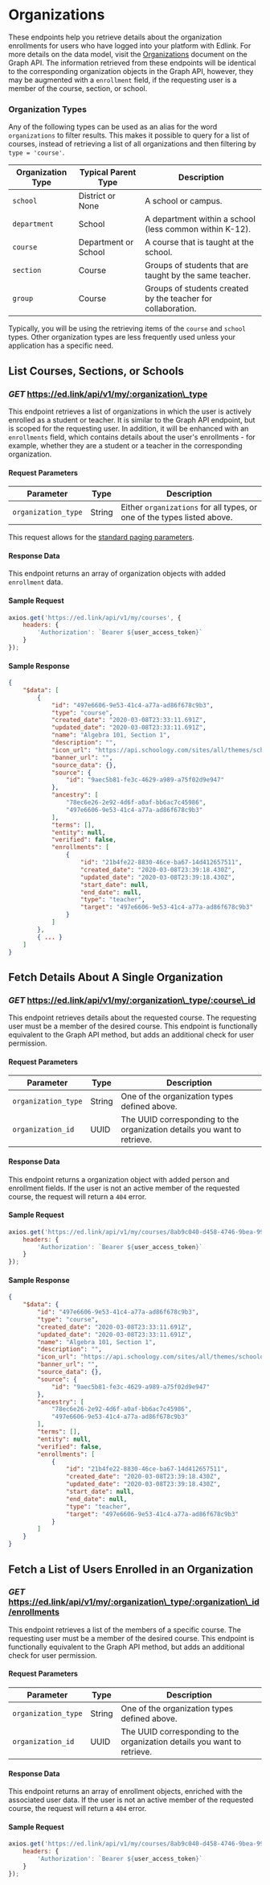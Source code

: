 # Organizations

These endpoints help you retrieve details about the organization enrollments for users who have logged into your platform with Edlink.
For more details on the data model, visit the [Organizations](/docs/graph/organizations) document on the Graph API. The information retrieved from these
endpoints will be identical to the corresponding organization objects in the Graph API, however, they may be augmented with a `enrollment` field, if
the requesting user is a member of the course, section, or school.

### Organization Types

Any of the following types can be used as an alias for the word `organizations` to filter results. This makes it possible to query for a list of courses, instead of retrieving a list of all organizations and then filtering by `type = 'course'`.

| Organization Type | Typical Parent Type | Description |
|---|---|---|
| `school` | District or None | A school or campus. |
| `department` | School | A department within a school (less common within K-12). |
| `course` | Department or School | A course that is taught at the school. |
| `section` | Course | Groups of students that are taught by the same teacher. |
| `group` | Course | Groups of students created by the teacher for collaboration. |

Typically, you will be using the retrieving items of the `course` and `school` types. Other organization types are less frequently used unless your application has a specific need.

## List Courses, Sections, or Schools
### *GET* https://ed.link/api/v1/my/:organization\_type

This endpoint retrieves a list of organizations in which the user is actively enrolled as a student or teacher. It is similar to the Graph API endpoint,
but is scoped for the requesting user. In addition, it will be enhanced with an `enrollments` field, which contains details about the user's enrollments -
for example, whether they are a student or a teacher in the corresponding organization.

#### Request Parameters

| Parameter | Type | Description |
|---|---|---|
| `organization_type` | String | Either `organizations` for all types, or one of the types listed above. |

This request allows for the [standard paging parameters](/docs/graph/paginated-requests).

#### Response Data

This endpoint returns an array of organization objects with added `enrollment` data.

#### Sample Request

``` javascript
axios.get('https://ed.link/api/v1/my/courses', {
    headers: {
        'Authorization': `Bearer ${user_access_token}`
    }
});
```

#### Sample Response

```json
{
    "$data": [
        {
            "id": "497e6606-9e53-41c4-a77a-ad86f678c9b3",
            "type": "course",
            "created_date": "2020-03-08T23:33:11.691Z",
            "updated_date": "2020-03-08T23:33:11.691Z",
            "name": "Algebra 101, Section 1",
            "description": "",
            "icon_url": "https://api.schoology.com/sites/all/themes/schoology_theme/images/course-default.svg",
            "banner_url": "",
            "source_data": {},
            "source": {
                "id": "9aec5b81-fe3c-4629-a989-a75f02d9e947"
            },
            "ancestry": [
                "78ec6e26-2e92-4d6f-a0af-bb6ac7c45986",
                "497e6606-9e53-41c4-a77a-ad86f678c9b3"
            ],
            "terms": [],
            "entity": null,
            "verified": false,
            "enrollments": [
                {
                    "id": "21b4fe22-8830-46ce-ba67-14d412657511",
                    "created_date": "2020-03-08T23:39:18.430Z",
                    "updated_date": "2020-03-08T23:39:18.430Z",
                    "start_date": null,
                    "end_date": null,
                    "type": "teacher",
                    "target": "497e6606-9e53-41c4-a77a-ad86f678c9b3"
                }
            ]
        },
        { ... }
    ]
}
```

## Fetch Details About A Single Organization
### *GET* https://ed.link/api/v1/my/:organization\_type/:course\_id

This endpoint retrieves details about the requested course. The requesting user must be a member of the desired course.
This endpoint is functionally equivalent to the Graph API method, but adds an additional check for user permission.

#### Request Parameters

| Parameter | Type | Description |
|---|---|---|
| `organization_type` | String | One of the organization types defined above. |
| `organization_id` | UUID | The UUID corresponding to the organization details you want to retrieve. |

#### Response Data

This endpoint returns a organization object with added person and enrollment fields. If the user is not an active member of the requested course, the request will return a `404` error.

#### Sample Request

``` javascript
axios.get('https://ed.link/api/v1/my/courses/8ab9c040-d458-4746-9bea-99f4b5066f17', {
    headers: {
        'Authorization': `Bearer ${user_access_token}`
    }
});
```

#### Sample Response

```json
{
    "$data": {
        "id": "497e6606-9e53-41c4-a77a-ad86f678c9b3",
        "type": "course",
        "created_date": "2020-03-08T23:33:11.691Z",
        "updated_date": "2020-03-08T23:33:11.691Z",
        "name": "Algebra 101, Section 1",
        "description": "",
        "icon_url": "https://api.schoology.com/sites/all/themes/schoology_theme/images/course-default.svg",
        "banner_url": "",
        "source_data": {},
        "source": {
            "id": "9aec5b81-fe3c-4629-a989-a75f02d9e947"
        },
        "ancestry": [
            "78ec6e26-2e92-4d6f-a0af-bb6ac7c45986",
            "497e6606-9e53-41c4-a77a-ad86f678c9b3"
        ],
        "terms": [],
        "entity": null,
        "verified": false,
        "enrollments": [
            {
                "id": "21b4fe22-8830-46ce-ba67-14d412657511",
                "created_date": "2020-03-08T23:39:18.430Z",
                "updated_date": "2020-03-08T23:39:18.430Z",
                "start_date": null,
                "end_date": null,
                "type": "teacher",
                "target": "497e6606-9e53-41c4-a77a-ad86f678c9b3"
            }
        ]
    }
}
```

## Fetch a List of Users Enrolled in an Organization
### *GET* https://ed.link/api/v1/my/:organization\_type/:organization\_id/enrollments

This endpoint retrieves a list of the members of a specific course. The requesting user must be a member of the desired course.
This endpoint is functionally equivalent to the Graph API method, but adds an additional check for user permission.

#### Request Parameters

| Parameter | Type | Description |
|---|---|---|
| `organization_type` | String | One of the organization types defined above. |
| `organization_id` | UUID | The UUID corresponding to the organization details you want to retrieve. |

#### Response Data

This endpoint returns an array of enrollment objects, enriched with the associated user data. If the user is not an active member of the requested course, the request will return a `404` error.

#### Sample Request

``` javascript
axios.get('https://ed.link/api/v1/my/courses/8ab9c040-d458-4746-9bea-99f4b5066f17/enrollments', {
    headers: {
        'Authorization': `Bearer ${user_access_token}`
    }
});
```
